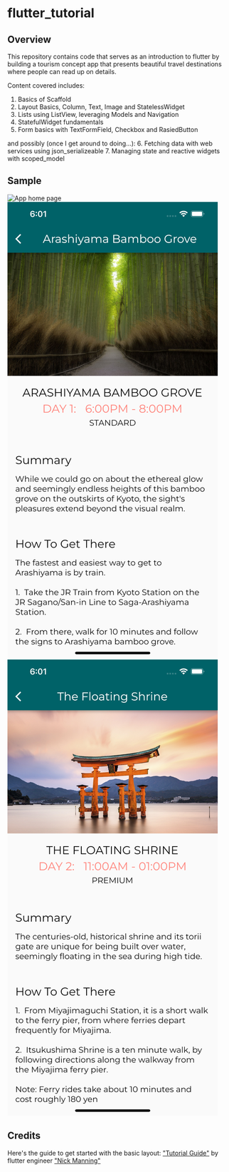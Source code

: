 # flutter_tutorial
## Overview
This repository contains code that serves as an introduction to flutter by building a tourism concept app that presents beautiful travel destinations where people can read up on details.

Content covered includes:
1. Basics of Scaffold
2. Layout Basics, Column, Text, Image and StatelessWidget
3. Lists using ListView, leveraging Models and Navigation
4. StatefulWidget fundamentals
5. Form basics with TextFormField, Checkbox and RasiedButton

and possibly (once I get around to doing...):
6. Fetching data with web services using json_serializeable
7. Managing state and reactive widgets with scoped_model

## Sample
![App home page](sample/home_page.png)
![Bamboo grove](sample/bamboo_grove.png)
![Floating shrine](sample/shrine.png)

## Credits
Here's the guide to get started with the basic layout: ["Tutorial Guide"](https://www.youtube.com/watch?v=pTJJsmejUOQ&t=279s) by flutter engineer ["Nick Manning"](https://github.com/seenickcode)
